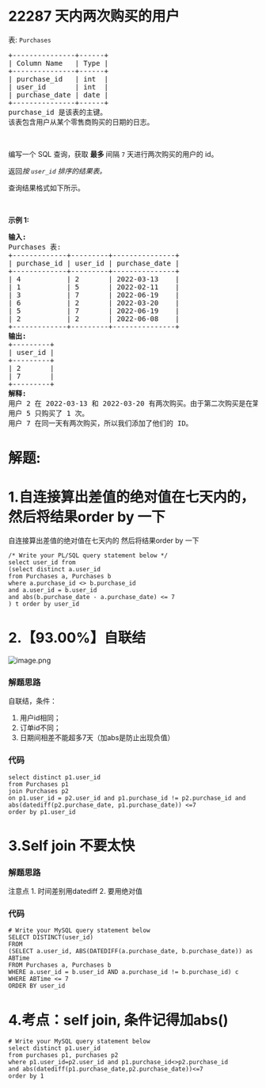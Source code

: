 # 22287 天内两次购买的用户
<p>表: <code>Purchases</code></p>

<pre>
+---------------+------+
| Column Name   | Type |
+---------------+------+
| purchase_id   | int  |
| user_id       | int  |
| purchase_date | date |
+---------------+------+
purchase_id 是该表的主键。
该表包含用户从某个零售商购买的日期的日志。
</pre>

<p>&nbsp;</p>

<p>编写一个 SQL 查询，获取&nbsp;<strong>最多&nbsp;</strong>间隔 <code>7</code> 天进行两次购买的用户的 id。</p>

<p data-group="1-1">返回<em>按 <code>user_id</code>&nbsp;排序的结果表。</em></p>

<p>查询结果格式如下所示。</p>

<p>&nbsp;</p>

<p><strong>示例 1:</strong></p>

<pre>
<strong>输入:</strong> 
Purchases 表:
+-------------+---------+---------------+
| purchase_id | user_id | purchase_date |
+-------------+---------+---------------+
| 4           | 2       | 2022-03-13    |
| 1           | 5       | 2022-02-11    |
| 3           | 7       | 2022-06-19    |
| 6           | 2       | 2022-03-20    |
| 5           | 7       | 2022-06-19    |
| 2           | 2       | 2022-06-08    |
+-------------+---------+---------------+
<strong>输出:</strong> 
+---------+
| user_id |
+---------+
| 2       |
| 7       |
+---------+
<strong>解释:</strong> 
用户 2 在 2022-03-13 和 2022-03-20 有两次购买。由于第二次购买是在第一次购买后的 7 天内，我们添加了他们的 ID。
用户 5 只购买了 1 次。
用户 7 在同一天有两次购买，所以我们添加了他们的 ID。</pre>
































# 解题:
# 1.自连接算出差值的绝对值在七天内的，然后将结果order by 一下
自连接算出差值的绝对值在七天内的
然后将结果order by 一下

```
/* Write your PL/SQL query statement below */
select user_id from 
(select distinct a.user_id 
from Purchases a, Purchases b 
where a.purchase_id <> b.purchase_id
and a.user_id = b.user_id
and abs(b.purchase_date - a.purchase_date) <= 7
) t order by user_id 
```
# 2.【93.00%】自联结
![image.png](https://pic.leetcode-cn.com/1664788733-stbSuB-image.png)

### 解题思路
自联结，条件：
1. 用户id相同；
2. 订单id不同；
3. 日期间相差不能超多7天（加abs是防止出现负值）

### 代码

```mysql
select distinct p1.user_id
from Purchases p1
join Purchases p2
on p1.user_id = p2.user_id and p1.purchase_id != p2.purchase_id and abs(datediff(p2.purchase_date, p1.purchase_date)) <=7
order by p1.user_id
```
# 3.Self join 不要太快
### 解题思路
注意点 1. 时间差别用datediff 2. 要用绝对值

### 代码

```mysql
# Write your MySQL query statement below
SELECT DISTINCT(user_id)
FROM
(SELECT a.user_id, ABS(DATEDIFF(a.purchase_date, b.purchase_date)) as ABTime
FROM Purchases a, Purchases b
WHERE a.user_id = b.user_id AND a.purchase_id != b.purchase_id) c
WHERE ABTime <= 7
ORDER BY user_id 

```
# 4.考点：self join, 条件记得加abs()
```mysql
# Write your MySQL query statement below
select distinct p1.user_id
from purchases p1, purchases p2
where p1.user_id=p2.user_id and p1.purchase_id<>p2.purchase_id
and abs(datediff(p1.purchase_date,p2.purchase_date))<=7
order by 1
```

